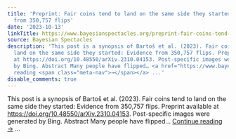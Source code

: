 ```yaml
---
title: 'Preprint: Fair coins tend to land on the same side they started: Evidence
  from 350,757 flips'
date: '2023-10-13'
linkTitle: https://www.bayesianspectacles.org/preprint-fair-coins-tend-to-land-on-the-same-side-they-started-evidence-from-350757-flips/
source: Bayesian Spectacles
description: 'This post is a synopsis of Bartoš et al. (2023). Fair coins tend to
  land on the same side they started: Evidence from 350,757 flips. Preprint available
  at https://doi.org/10.48550/arXiv.2310.04153. Post-specific images were generated
  by Bing. Abstract Many people have flipped… <a href="https://www.bayesianspectacles.org/preprint-fair-coins-tend-to-land-on-the-same-side-they-started-evidence-from-350757-flips/">Continue
  reading <span class="meta-nav">→</span></a> ...'
disable_comments: true
---
```

This post is a synopsis of Bartoš et al. (2023). Fair coins tend to land on the same side they started: Evidence from 350,757 flips. Preprint available at https://doi.org/10.48550/arXiv.2310.04153. Post-specific images were generated by Bing. Abstract Many people have flipped… <a href="https://www.bayesianspectacles.org/preprint-fair-coins-tend-to-land-on-the-same-side-they-started-evidence-from-350757-flips/">Continue reading <span class="meta-nav">→</span></a> ...